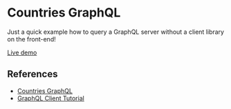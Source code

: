 # Countries GraphQL

Just a quick example how to query a GraphQL server without a client library on the front-end!

[Live demo](https://edysegura.github.io/graphql-countries/)

## References

- [Countries GraphQL](https://countries.trevorblades.com/)
- [GraphQL Client Tutorial](https://www.youtube.com/watch?v=0ZJI4cBS4JM)
